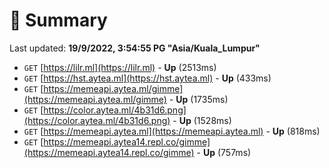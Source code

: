 # 📖 Summary
Last updated: **19/9/2022, 3:54:55 PG "Asia/Kuala_Lumpur"**

- `GET` [https://lilr.ml](https://lilr.ml) - **Up** (2513ms)
- `GET` [https://hst.aytea.ml](https://hst.aytea.ml) - **Up** (433ms)
- `GET` [https://memeapi.aytea.ml/gimme](https://memeapi.aytea.ml/gimme) - **Up** (1735ms)
- `GET` [https://color.aytea.ml/4b31d6.png](https://color.aytea.ml/4b31d6.png) - **Up** (1528ms)
- `GET` [https://memeapi.aytea.ml](https://memeapi.aytea.ml) - **Up** (818ms)
- `GET` [https://memeapi.aytea14.repl.co/gimme](https://memeapi.aytea14.repl.co/gimme) - **Up** (757ms)
